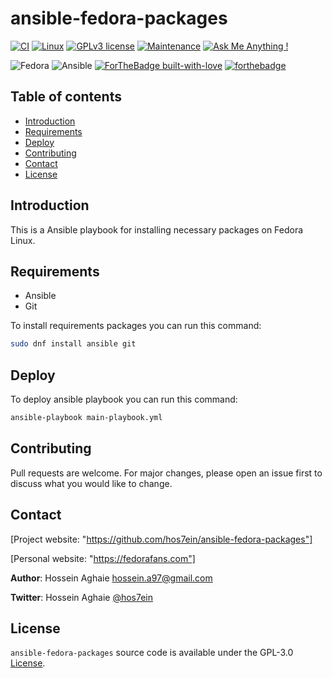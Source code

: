 # ansible-fedora-packages

[![CI](https://github.com/hos7ein/ansible-fedora-packages/actions/workflows/ci.yml/badge.svg)](https://github.com/hos7ein/ansible-fedora-packages/actions/workflows/ci.yml)
[![Linux](https://svgshare.com/i/Zhy.svg)](https://svgshare.com/i/Zhy.svg)
[![GPLv3 license](https://img.shields.io/badge/License-GPLv3-blue.svg)](http://perso.crans.org/besson/LICENSE.html)
[![Maintenance](https://img.shields.io/badge/Maintained%3F-yes-green.svg)](https://github.com/hos7ein/ansible-fedora-packages/graphs/commit-activity)
[![Ask Me Anything !](https://img.shields.io/badge/Ask%20me-anything-1abc9c.svg)](https://GitHub.com/hos7ein/ansible-fedora-packages)

![Fedora](https://img.shields.io/badge/Fedora-294172?style=for-the-badge&logo=fedora&logoColor=white)
![Ansible](https://img.shields.io/badge/ansible-%231A1918.svg?style=for-the-badge&logo=ansible&logoColor=white)
[![ForTheBadge built-with-love](http://ForTheBadge.com/images/badges/built-with-love.svg)](https://GitHub.com/hos7ein/)
[![forthebadge](https://forthebadge.com/images/badges/powered-by-coffee.svg)](https://fedorafans.com)

## Table of contents

* [Introduction](#introduction)
* [Requirements](#requirements)
* [Deploy](#Deploy)
* [Contributing](#contributing)
* [Contact](#contact)
* [License](#license)

## Introduction

This is a Ansible playbook for installing necessary packages on Fedora Linux.

## Requirements

* Ansible
* Git

To install requirements packages you can run this command:

```bash
sudo dnf install ansible git
```

## Deploy

To deploy ansible playbook you can run this command:

```bash
ansible-playbook main-playbook.yml
```

## Contributing

Pull requests are welcome. For major changes, please open an issue first to
discuss what you would like to change.

## Contact

[Project website: "https://github.com/hos7ein/ansible-fedora-packages"]

[Personal website: "https://fedorafans.com"]

**Author**: Hossein Aghaie <hossein.a97@gmail.com>

**Twitter**: Hossein Aghaie [@hos7ein](https://twitter.com/hos7ein)

## License

`ansible-fedora-packages` source code is available under the GPL-3.0 [License](/LICENSE).
